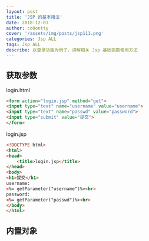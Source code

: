 ```yaml
---
layout: post
title: 'JSP 的基本用法'
date: 2018-12-03
author: co0ontty
cover: '/assets/img/posts/jsp111.png'
categories: Jsp ALL
tags: Jsp ALL
describe: 以登录功能为例子，讲解相关 Jsp 基础函数使用方法
---
```

## 获取参数
login.html  
```html
<form action="login.jsp" method="get">
<input type="text" name="username" value="username">
<input type="text" name="passwd" value="password">
<input type="submit" value="提交">
</form>
```

login.jsp  
```html
<!DOCTYPE html>
<html>
<head>
	<title>login.jsp</title>
</head>
<body>
<h1>提交</h1>
username:
<%= getParameter("username")%><br>
password:
<%= getParameter("passwd")%><br>
</body>
</html>
```
## 内置对象
